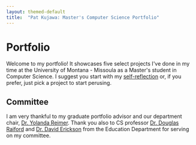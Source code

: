 ```yaml
---
layout: themed-default
title:  "Pat Kujawa: Master's Computer Science Portfolio"
---
```


# Portfolio
Welcome to my portfolio! It showcases five select projects I've done in my time at the University of Montana - Missoula as a Master's student in Computer Science. I suggest you start with my [self-reflection](./self-reflection/) or, if you prefer, just pick a project to start perusing.

<!-- ## Projects
Selected projects completed during my Master's degree:

<dl>
  {% for page in site.pages %}
    {% if page.summary %}
      <dt><a href="{{ page.url }}">{{ page.title }}</a></dt>
      <dd>{{ page.summary }}</dd>
    {% endif %}
  {% endfor %}
</dl> -->

## Committee
I am very thankful to my graduate portfolio advisor and our department chair, [Dr. Yolanda Reimer](http://www.cas.umt.edu/casweb/faculty/FacultyDetails.cfm?id=543). Thank you also to CS professor [Dr. Douglas Raiford](http://www.cs.umt.edu/~dougr) and [Dr. David Erickson](http://www.coehs.umt.edu/directory/people/erickson_david.php) from the Education Department for serving on my committee.

